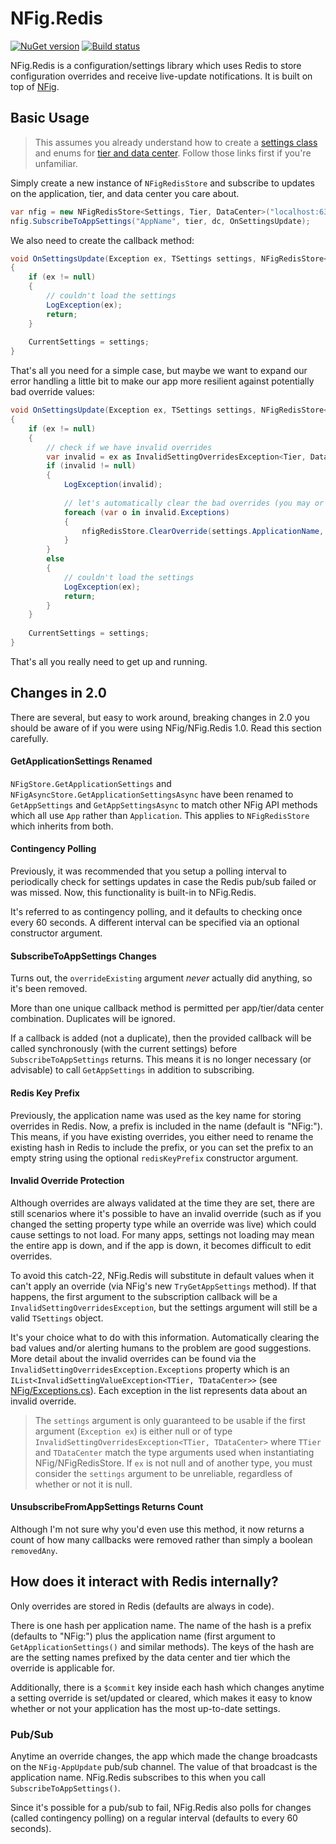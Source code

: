 # NFig.Redis

[![NuGet version](https://badge.fury.io/nu/NFig.Redis.svg)](http://badge.fury.io/nu/NFig.Redis)
[![Build status](https://ci.appveyor.com/api/projects/status/9erli0y6pmmig9wh/branch/master?svg=true)](https://ci.appveyor.com/project/bretcope/nfig-redis/branch/master)

NFig.Redis is a configuration/settings library which uses Redis to store configuration overrides and receive live-update notifications. It is built on top of [NFig](https://github.com/NFig/NFig).

## Basic Usage

> This assumes you already understand how to create a [settings class](https://github.com/NFig/SampleWebApplication#settings-class) and enums for [tier and data center](https://github.com/NFig/SampleWebApplication#tier-and-data-center). Follow those links first if you're unfamiliar.

Simply create a new instance of `NFigRedisStore` and subscribe to updates on the application, tier, and data center you care about.

```csharp
var nfig = new NFigRedisStore<Settings, Tier, DataCenter>("localhost:6379");
nfig.SubscribeToAppSettings("AppName", tier, dc, OnSettingsUpdate);
```

We also need to create the callback method:

```csharp
void OnSettingsUpdate(Exception ex, TSettings settings, NFigRedisStore<TSettings, TTier, TDataCenter> nfigRedisStore)
{
	if (ex != null)
	{
		// couldn't load the settings
		LogException(ex);
		return;
	}
	
	CurrentSettings = settings;
}
```

That's all you need for a simple case, but maybe we want to expand our error handling a little bit to make our app more resilient against potentially bad override values:

```csharp
void OnSettingsUpdate(Exception ex, TSettings settings, NFigRedisStore<TSettings, TTier, TDataCenter> nfigRedisStore)
{
	if (ex != null)
	{
		// check if we have invalid overrides
		var invalid = ex as InvalidSettingOverridesException<Tier, DataCenter>;
		if (invalid != null)
		{
			LogException(invalid);
			
			// let's automatically clear the bad overrides (you may or may not want to do this automatically)
			foreach (var o in invalid.Exceptions)
			{
				nfigRedisStore.ClearOverride(settings.ApplicationName, o.SettingName, o.Tier, o.DataCenter);
			}
		}
		else
		{
			// couldn't load the settings
			LogException(ex);
			return;
		}
	}
	
	CurrentSettings = settings;
}
```

That's all you really need to get up and running.

## Changes in 2.0

There are several, but easy to work around, breaking changes in 2.0 you should be aware of if you were using NFig/NFig.Redis 1.0. Read this section carefully.

#### GetApplicationSettings Renamed

`NFigStore.GetApplicationSettings` and `NFigAsyncStore.GetApplicationSettingsAsync` have been renamed to `GetAppSettings` and `GetAppSettingsAsync` to match other NFig API methods which all use `App` rather than `Application`. This applies to `NFigRedisStore` which inherits from both.

#### Contingency Polling

Previously, it was recommended that you setup a polling interval to periodically check for settings updates in case the Redis pub/sub failed or was missed. Now, this functionality is built-in to NFig.Redis.

It's referred to as contingency polling, and it defaults to checking once every 60 seconds. A different interval can be specified via an optional constructor argument.

#### SubscribeToAppSettings Changes

Turns out, the `overrideExisting` argument _never_ actually did anything, so it's been removed.

More than one unique callback method is permitted per app/tier/data center combination. Duplicates will be ignored.

If a callback is added (not a duplicate), then the provided callback will be called synchronously (with the current settings) before `SubscribeToAppSettings` returns. This means it is no longer necessary (or advisable) to call `GetAppSettings` in addition to subscribing.

#### Redis Key Prefix

Previously, the application name was used as the key name for storing overrides in Redis. Now, a prefix is included in the name (default is "NFig:"). This means, if you have existing overrides, you either need to rename the existing hash in Redis to include the prefix, or you can set the prefix to an empty string using the optional `redisKeyPrefix` constructor argument.

#### Invalid Override Protection

Although overrides are always validated at the time they are set, there are still scenarios where it's possible to have an invalid override (such as if you changed the setting property type while an override was live) which could cause settings to not load. For many apps, settings not loading may mean the entire app is down, and if the app is down, it becomes difficult to edit overrides.

To avoid this catch-22, NFig.Redis will substitute in default values when it can't apply an override (via NFig's new `TryGetAppSettings` method). If that happens, the first argument to the subscription callback will be a `InvalidSettingOverridesException`, but the settings argument will still be a valid `TSettings` object.

It's your choice what to do with this information. Automatically clearing the bad values and/or alerting humans to the problem are good suggestions. More detail about the invalid overrides can be found via the `InvalidSettingOverridesException.Exceptions` property which is an `IList<InvalidSettingValueException<TTier, TDataCenter>>` (see [NFig/Exceptions.cs](https://github.com/NFig/NFig/blob/master/NFig/Exceptions.cs)). Each exception in the list represents data about an invalid override.

> The `settings` argument is only guaranteed to be usable if the first argument (`Exception ex`) is either null or of type `InvalidSettingOverridesException<TTier, TDataCenter>` where `TTier` and `TDataCenter` match the type arguments used when instantiating NFig/NFigRedisStore. If `ex` is not null and of another type, you must consider the `settings` argument to be unreliable, regardless of whether or not it is null.

#### UnsubscribeFromAppSettings Returns Count

Although I'm not sure why you'd even use this method, it now returns a count of how many callbacks were removed rather than simply a boolean  `removedAny`.

## How does it interact with Redis internally?

Only overrides are stored in Redis (defaults are always in code).

There is one hash per application name. The name of the hash is a prefix (defaults to "NFig:") plus the application name (first argument to `GetApplicationSettings()` and similar methods). The keys of the hash are are the setting names prefixed by the data center and tier which the override is applicable for.

Additionally, there is a `$commit` key inside each hash which changes anytime a setting override is set/updated or cleared, which makes it easy to know whether or not your application has the most up-to-date settings.

### Pub/Sub

Anytime an override changes, the app which made the change broadcasts on the `NFig-AppUpdate` pub/sub channel. The value of that broadcast is the application name. NFig.Redis subscribes to this when you call `SubscribeToAppSettings()`.

Since it's possible for a pub/sub to fail, NFig.Redis also polls for changes (called contingency polling) on a regular interval (defaults to every 60 seconds).
